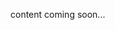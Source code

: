 <!-- <meta>
{
"title":"Kubernetes",
"slug":"Kubernetes,
"description":"Kubernetes - Technical Guides",
"tag":["Technical Guides", "Guides", "How To", "Self Hosted", "DevOps", "OS", "k8s", "Kubernetes"],
"seo-title": "Packet Bare Metal Cloud Docs - Kubernetes Technical Guides",
"seo-description": "Kubernetes -  Technical Guides",
"og-title": "Overview",
"og-description": "Kubernetes Technical Guides"
}
</meta> -->

content coming soon...
